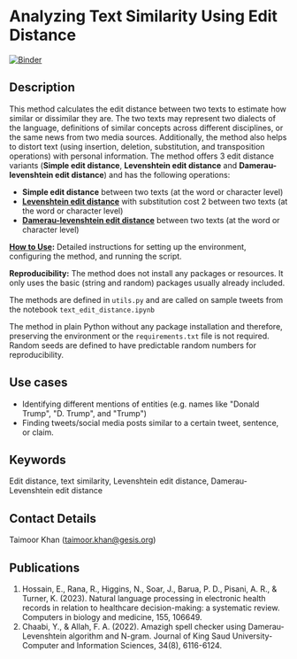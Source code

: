 # Analyzing Text Similarity Using Edit Distance

[![Binder](https://mybinder.org/badge_logo.svg)](https://notebooks.gesis.org/binder/v2/gh/taimoorkhan-nlp/text_edit_distance_similarity/HEAD?labpath=text_edit_distance_similarity.ipynb)


## Description
This method calculates the edit distance between two texts to estimate how similar or dissimilar they are. The two texts may represent two dialects of the language, definitions of similar concepts across different disciplines, or the same news from two media sources. Additionally, the method also helps to distort text (using insertion, deletion, substitution, and transposition operations) with personal information.
The method offers 3 edit distance variants (__Simple edit distance__, __Levenshtein edit distance__ and __Damerau-levenshtein edit distance__) and has the following operations:

- __Simple edit distance__ between two texts (at the word or character level)
- [__Levenshtein edit distance__](https://www.sciencedirect.com/science/article/pii/S0010482523001142) with substitution cost 2 between two texts (at the word or character level)
- [__Damerau-levenshtein edit distance__](https://www.sciencedirect.com/science/article/pii/S1319157821001828) between two texts (at the word or character level)

**[How to Use](https://github.com/taimoorkhan-nlp/text_edit_distance_similarity/blob/main/how_to_use.md):** Detailed instructions for setting up the environment, configuring the method, and running the script.

**Reproducibility:** The method does not install any packages or resources. It only uses the basic (string and random) packages usually already included.

The methods are defined in `utils.py` and are called on sample tweets from the notebook `text_edit_distance.ipynb`

The method in plain Python without any package installation and therefore, preserving the environment or the `requirements.txt` file is not required. Random seeds are defined to have predictable random numbers for reproducibility.

## Use cases
- Identifying different mentions of entities (e.g. names like "Donald Trump", "D. Trump", and "Trump")
- Finding tweets/social media posts similar to a certain tweet, sentence, or claim.

## Keywords
Edit distance, text similarity, Levenshtein edit distance, Damerau-Levenshtein edit distance

## Contact Details
Taimoor Khan (taimoor.khan@gesis.org)

## Publications
1. Hossain, E., Rana, R., Higgins, N., Soar, J., Barua, P. D., Pisani, A. R., & Turner, K. (2023). Natural language processing in electronic health records in relation to healthcare decision-making: a systematic review. Computers in biology and medicine, 155, 106649.
2. Chaabi, Y., & Allah, F. A. (2022). Amazigh spell checker using Damerau-Levenshtein algorithm and N-gram. Journal of King Saud University-Computer and Information Sciences, 34(8), 6116-6124.
